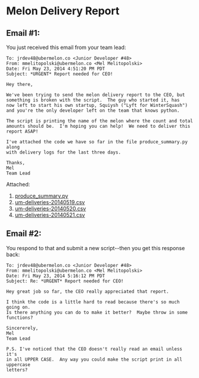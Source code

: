 Melon Delivery Report
=======

Email #1:
-------
You just received this email from your team lead:

```
To: jrdev48@ubermelon.co <Junior Developer #48>
From: mmelitopolski@ubermelon.co <Mel Melitopolski> 
Date: Fri May 23, 2014 4:51:20 PM PDT
Subject: *URGENT* Report needed for CEO!

Hey there,

We've been trying to send the melon delivery report to the CEO, but
something is broken with the script.  The guy who started it, has 
now left to start his own startup, Squiysh ("Lyft for WinterSquash")
and you're the only developer left on the team that knows python.

The script is printing the name of the melon where the count and total
amounts should be.  I'm hoping you can help!  We need to deliver this 
report ASAP!

I've attached the code we have so far in the file produce_summary.py along
with delivery logs for the last three days.  

Thanks,
Mel
Team Lead
```

Attached:

1. [produce_summary.py](https://github.com/hackbrightacademy/Homework/blob/master/Homework02/produce_summary.py)
1. [um-deliveries-20140519.csv](https://github.com/hackbrightacademy/Homework/blob/master/Homework02/um-deliveries-20140519.csv)
1. [um-deliveries-20140520.csv](https://github.com/hackbrightacademy/Homework/blob/master/Homework02/um-deliveries-20140520.csv)
1. [um-deliveries-20140521.csv](https://github.com/hackbrightacademy/Homework/blob/master/Homework02/um-deliveries-20140521.csv)



Email #2:
--------

You respond to that and submit a new script--then you get this response back:

```
To: jrdev48@ubermelon.co <Junior Developer #48>
From: mmelitopolski@ubermelon.co <Mel Melitopolski> 
Date: Fri May 23, 2014 5:16:12 PM PDT
Subject: Re: *URGENT* Report needed for CEO!

Hey great job so far, the CEO really appreciated that report.

I think the code is a little hard to read because there's so much going on. 
Is there anything you can do to make it better?  Maybe throw in some functions?

Sincererely,
Mel
Team Lead

P.S. I've noticed that the CEO doesn't really read an email unless it's
in all UPPER CASE.  Any way you could make the script print in all uppercase
letters?

```
